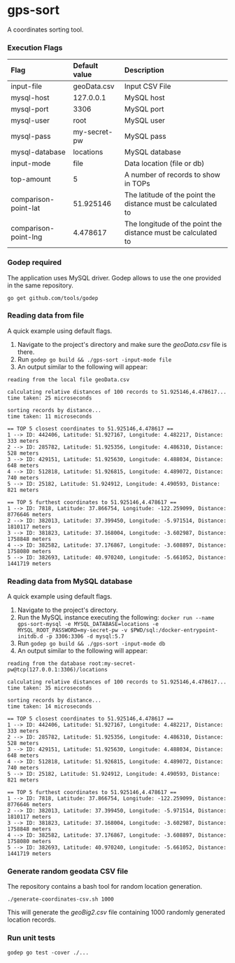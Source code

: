 # gps-sort

A coordinates sorting tool.

### Execution Flags

|Flag|Default value|Description|
|:----|:---|:---|
|input-file|geoData.csv|Input CSV File|
|mysql-host|127.0.0.1|MySQL host|
|mysql-port|3306|MySQL port|
|mysql-user|root|MySQL user|
|mysql-pass|my-secret-pw|MySQL pass|
|mysql-database|locations|MySQL database|
|input-mode|file|Data location (file or db)|
|top-amount|5|A number of records to show in TOPs|
|comparison-point-lat|51.925146|The latitude of the point the distance must be calculated to|
|comparison-point-lng|4.478617|The longitude of the point the distance must be calculated to|

### Godep required

The application uses MySQL driver. Godep allows to use the one provided in the same repository.

```
go get github.com/tools/godep
```

### Reading data from file

A quick example using default flags.

1. Navigate to the project's directory and make sure the *geoData.csv* file is there.
2. Run `godep go build && ./gps-sort -input-mode file`
3. An output similar to the following will appear:
```
reading from the local file geoData.csv

calculating relative distances of 100 records to 51.925146,4.478617...
time taken: 25 microseconds

sorting records by distance...
time taken: 11 microseconds

== TOP 5 closest coordinates to 51.925146,4.478617 ==
1 --> ID: 442406, Latitude: 51.927167, Longitude: 4.482217, Distance: 333 meters
2 --> ID: 285782, Latitude: 51.925356, Longitude: 4.486310, Distance: 528 meters
3 --> ID: 429151, Latitude: 51.925630, Longitude: 4.488034, Distance: 648 meters
4 --> ID: 512818, Latitude: 51.926815, Longitude: 4.489072, Distance: 740 meters
5 --> ID: 25182, Latitude: 51.924912, Longitude: 4.490593, Distance: 821 meters

== TOP 5 furthest coordinates to 51.925146,4.478617 ==
1 --> ID: 7818, Latitude: 37.866754, Longitude: -122.259099, Distance: 8776646 meters
2 --> ID: 382013, Latitude: 37.399450, Longitude: -5.971514, Distance: 1810117 meters
3 --> ID: 381823, Latitude: 37.168004, Longitude: -3.602987, Distance: 1758848 meters
4 --> ID: 382582, Latitude: 37.176867, Longitude: -3.608897, Distance: 1758080 meters
5 --> ID: 382693, Latitude: 40.970240, Longitude: -5.661052, Distance: 1441719 meters
```

### Reading data from MySQL database

A quick example using default flags.

1. Navigate to the project's directory.
2. Run the MySQL instance executing the following: `docker run --name gps-sort-mysql -e MYSQL_DATABASE=locations -e MYSQL_ROOT_PASSWORD=my-secret-pw -v $PWD/sql:/docker-entrypoint-initdb.d -p 3306:3306 -d mysql:5.7`
3. Run `godep go build && ./gps-sort -input-mode db`
4. An output similar to the following will appear:
```
reading from the database root:my-secret-pw@tcp(127.0.0.1:3306)/locations

calculating relative distances of 100 records to 51.925146,4.478617...
time taken: 35 microseconds

sorting records by distance...
time taken: 14 microseconds

== TOP 5 closest coordinates to 51.925146,4.478617 ==
1 --> ID: 442406, Latitude: 51.927167, Longitude: 4.482217, Distance: 333 meters
2 --> ID: 285782, Latitude: 51.925356, Longitude: 4.486310, Distance: 528 meters
3 --> ID: 429151, Latitude: 51.925630, Longitude: 4.488034, Distance: 648 meters
4 --> ID: 512818, Latitude: 51.926815, Longitude: 4.489072, Distance: 740 meters
5 --> ID: 25182, Latitude: 51.924912, Longitude: 4.490593, Distance: 821 meters

== TOP 5 furthest coordinates to 51.925146,4.478617 ==
1 --> ID: 7818, Latitude: 37.866754, Longitude: -122.259099, Distance: 8776646 meters
2 --> ID: 382013, Latitude: 37.399450, Longitude: -5.971514, Distance: 1810117 meters
3 --> ID: 381823, Latitude: 37.168004, Longitude: -3.602987, Distance: 1758848 meters
4 --> ID: 382582, Latitude: 37.176867, Longitude: -3.608897, Distance: 1758080 meters
5 --> ID: 382693, Latitude: 40.970240, Longitude: -5.661052, Distance: 1441719 meters
```

### Generate random geodata CSV file

The repository contains a bash tool for random location generation.

```
./generate-coordinates-csv.sh 1000
```

This will generate the *geoBig2.csv* file containing 1000 randomly generated location records.

### Run unit tests

```
godep go test -cover ./...
```
